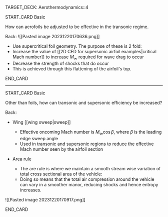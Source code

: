 TARGET_DECK: Aerothermodynamics::4



START_CARD
Basic

How can aerofoils be adjusted to be effective in the transonic regime.

Back: 
![[Pasted image 20231220170636.png]]
- Use supercritical foil geometry. The purpose of these is 2 fold:
- Increase the value of [[2D CFD for supersonic airfoil examples|critical Mach number]] to increase $M_{\infty}$ required for wave drag to occur
- Decrease the strength of shocks that do occur
- This is achieved through this flattening of the airfoil's top.

END_CARD


--------

START_CARD
Basic

Other than foils, how can transonic and supersonic efficiency be increased?

Back: 
- Wing [[wing sweep|sweep]]
	- Effective oncoming Mach number is $M_{\infty}\cos \beta$, where $\beta$ is the leading edge sweep angle
	- Used in transonic and supersonic regions to reduce the effective Mach number seen by the airfoil section

- Area rule
	- The are rule is where we maintain a smooth stream wise variation of total cross sectional area of the vehicle:
	- Doing so means that the total air compression around the vehicle can vary in a smoother manor, reducing shocks and hence entropy increases.

![[Pasted image 20231220170917.png]]

END_CARD

 

